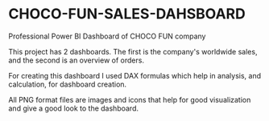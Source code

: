 # CHOCO-FUN-SALES-DAHSBOARD

Professional  Power BI Dashboard of CHOCO FUN company

This project has 2 dashboards. The first is the company's worldwide sales, and the second is an overview of orders.

For creating this dashboard I used DAX formulas which help in analysis, and calculation, for dashboard creation.

All PNG format files are images and icons that help for good visualization and give a good look to the dashboard.   
